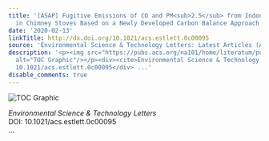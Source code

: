 ```yaml
---
title: '[ASAP] Fugitive Emissions of CO and PM<sub>2.5</sub> from Indoor Biomass Burning
  in Chimney Stoves Based on a Newly Developed Carbon Balance Approach'
date: '2020-02-13'
linkTitle: http://dx.doi.org/10.1021/acs.estlett.0c00095
source: 'Environmental Science & Technology Letters: Latest Articles (ACS Publications)'
description: '<p><img src="https://pubs.acs.org/na101/home/literatum/publisher/achs/journals/content/estlcu/0/estlcu.ahead-of-print/acs.estlett.0c00095/20200213/images/medium/ez0c00095_0003.gif"
  alt="TOC Graphic"/></p><div><cite>Environmental Science & Technology Letters</cite></div><div>DOI:
  10.1021/acs.estlett.0c00095</div> ...'
disable_comments: true
---
```

<p><img src="https://pubs.acs.org/na101/home/literatum/publisher/achs/journals/content/estlcu/0/estlcu.ahead-of-print/acs.estlett.0c00095/20200213/images/medium/ez0c00095_0003.gif" alt="TOC Graphic"/></p><div><cite>Environmental Science & Technology Letters</cite></div><div>DOI: 10.1021/acs.estlett.0c00095</div> ...